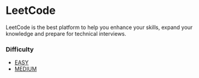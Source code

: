 # LeetCode
LeetCode is the best platform to help you enhance your skills, expand your knowledge and prepare for technical interviews.

### Difficulty
- [EASY](https://github.com/BekCodingAddict/LeetCode/tree/master/Easy)
- [MEDIUM](https://github.com/BekCodingAddict/LeetCode/tree/master/Medium)
